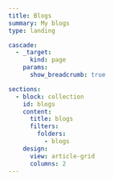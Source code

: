 ```yaml
---
title: Blogs
summary: My blogs
type: landing

cascade:
  - _target:
      kind: page
    params:
      show_breadcrumb: true

sections:
  - block: collection
    id: blogs
    content:
      title: blogs
      filters:
        folders:
          - blogs
    design:
      view: article-grid
      columns: 2
---
```

